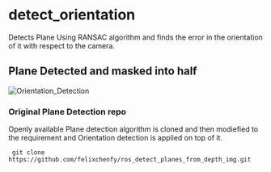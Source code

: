 # detect_orientation
 Detects Plane Using RANSAC algorithm and finds the error in the orientation of it with respect to the camera.

## Plane Detected and masked into half
![Orientation_Detection](https://user-images.githubusercontent.com/67613439/162510921-80ec6904-804f-45ea-abd2-dbf69dad140d.png)

### Original Plane Detection repo
Openly available Plane detection algorithm is cloned and then modiefied to the requirement and Orientation detection is applied on top of it.
   ```
    git clone https://github.com/felixchenfy/ros_detect_planes_from_depth_img.git
    
   ```
